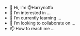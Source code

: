 - 👋 Hi, I’m @Harrynotfo
- 👀 I’m interested in ...
- 🌱 I’m currently learning ...
- 💞️ I’m looking to collaborate on ...
- 📫 How to reach me ...

<!---
Harrynotfo/Harrynotfo is a ✨ special ✨ repository because its `README.md` (this file) appears on your GitHub profile.
You can click the Preview link to take a look at your changes.
---
